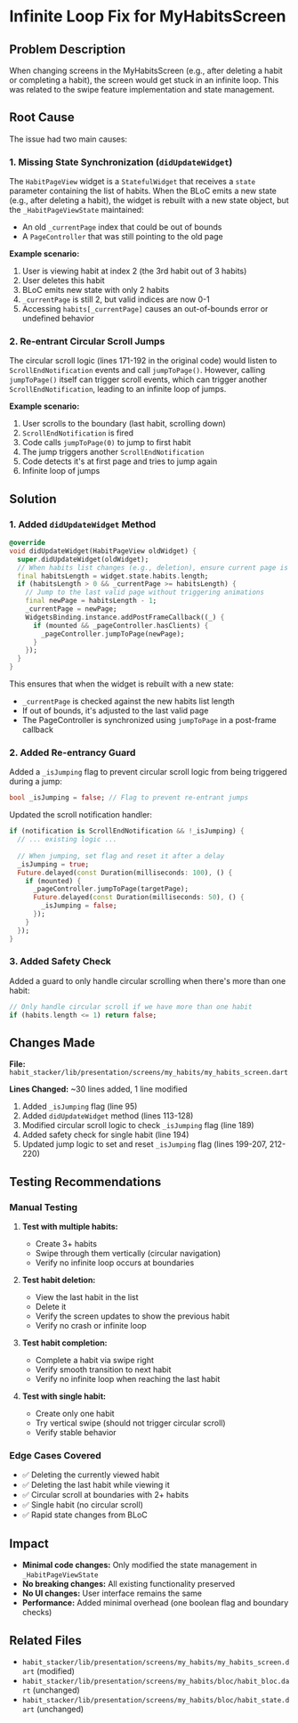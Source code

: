 # Infinite Loop Fix for MyHabitsScreen

## Problem Description

When changing screens in the MyHabitsScreen (e.g., after deleting a habit or completing a habit), the screen would get stuck in an infinite loop. This was related to the swipe feature implementation and state management.

## Root Cause

The issue had two main causes:

### 1. Missing State Synchronization (`didUpdateWidget`)

The `HabitPageView` widget is a `StatefulWidget` that receives a `state` parameter containing the list of habits. When the BLoC emits a new state (e.g., after deleting a habit), the widget is rebuilt with a new state object, but the `_HabitPageViewState` maintained:
- An old `_currentPage` index that could be out of bounds
- A `PageController` that was still pointing to the old page

**Example scenario:**
1. User is viewing habit at index 2 (the 3rd habit out of 3 habits)
2. User deletes this habit
3. BLoC emits new state with only 2 habits
4. `_currentPage` is still 2, but valid indices are now 0-1
5. Accessing `habits[_currentPage]` causes an out-of-bounds error or undefined behavior

### 2. Re-entrant Circular Scroll Jumps

The circular scroll logic (lines 171-192 in the original code) would listen to `ScrollEndNotification` events and call `jumpToPage()`. However, calling `jumpToPage()` itself can trigger scroll events, which can trigger another `ScrollEndNotification`, leading to an infinite loop of jumps.

**Example scenario:**
1. User scrolls to the boundary (last habit, scrolling down)
2. `ScrollEndNotification` is fired
3. Code calls `jumpToPage(0)` to jump to first habit
4. The jump triggers another `ScrollEndNotification`
5. Code detects it's at first page and tries to jump again
6. Infinite loop of jumps

## Solution

### 1. Added `didUpdateWidget` Method

```dart
@override
void didUpdateWidget(HabitPageView oldWidget) {
  super.didUpdateWidget(oldWidget);
  // When habits list changes (e.g., deletion), ensure current page is within bounds
  final habitsLength = widget.state.habits.length;
  if (habitsLength > 0 && _currentPage >= habitsLength) {
    // Jump to the last valid page without triggering animations
    final newPage = habitsLength - 1;
    _currentPage = newPage;
    WidgetsBinding.instance.addPostFrameCallback((_) {
      if (mounted && _pageController.hasClients) {
        _pageController.jumpToPage(newPage);
      }
    });
  }
}
```

This ensures that when the widget is rebuilt with a new state:
- `_currentPage` is checked against the new habits list length
- If out of bounds, it's adjusted to the last valid page
- The PageController is synchronized using `jumpToPage` in a post-frame callback

### 2. Added Re-entrancy Guard

Added a `_isJumping` flag to prevent circular scroll logic from being triggered during a jump:

```dart
bool _isJumping = false; // Flag to prevent re-entrant jumps
```

Updated the scroll notification handler:

```dart
if (notification is ScrollEndNotification && !_isJumping) {
  // ... existing logic ...
  
  // When jumping, set flag and reset it after a delay
  _isJumping = true;
  Future.delayed(const Duration(milliseconds: 100), () {
    if (mounted) {
      _pageController.jumpToPage(targetPage);
      Future.delayed(const Duration(milliseconds: 50), () {
        _isJumping = false;
      });
    }
  });
}
```

### 3. Added Safety Check

Added a guard to only handle circular scrolling when there's more than one habit:

```dart
// Only handle circular scroll if we have more than one habit
if (habits.length <= 1) return false;
```

## Changes Made

**File:** `habit_stacker/lib/presentation/screens/my_habits/my_habits_screen.dart`

**Lines Changed:** ~30 lines added, 1 line modified

1. Added `_isJumping` flag (line 95)
2. Added `didUpdateWidget` method (lines 113-128)
3. Modified circular scroll logic to check `_isJumping` flag (line 189)
4. Added safety check for single habit (line 194)
5. Updated jump logic to set and reset `_isJumping` flag (lines 199-207, 212-220)

## Testing Recommendations

### Manual Testing

1. **Test with multiple habits:**
   - Create 3+ habits
   - Swipe through them vertically (circular navigation)
   - Verify no infinite loop occurs at boundaries

2. **Test habit deletion:**
   - View the last habit in the list
   - Delete it
   - Verify the screen updates to show the previous habit
   - Verify no crash or infinite loop

3. **Test habit completion:**
   - Complete a habit via swipe right
   - Verify smooth transition to next habit
   - Verify no infinite loop when reaching the last habit

4. **Test with single habit:**
   - Create only one habit
   - Try vertical swipe (should not trigger circular scroll)
   - Verify stable behavior

### Edge Cases Covered

- ✅ Deleting the currently viewed habit
- ✅ Deleting the last habit while viewing it
- ✅ Circular scroll at boundaries with 2+ habits
- ✅ Single habit (no circular scroll)
- ✅ Rapid state changes from BLoC

## Impact

- **Minimal code changes:** Only modified the state management in `_HabitPageViewState`
- **No breaking changes:** All existing functionality preserved
- **No UI changes:** User interface remains the same
- **Performance:** Added minimal overhead (one boolean flag and boundary checks)

## Related Files

- `habit_stacker/lib/presentation/screens/my_habits/my_habits_screen.dart` (modified)
- `habit_stacker/lib/presentation/screens/my_habits/bloc/habit_bloc.dart` (unchanged)
- `habit_stacker/lib/presentation/screens/my_habits/bloc/habit_state.dart` (unchanged)
